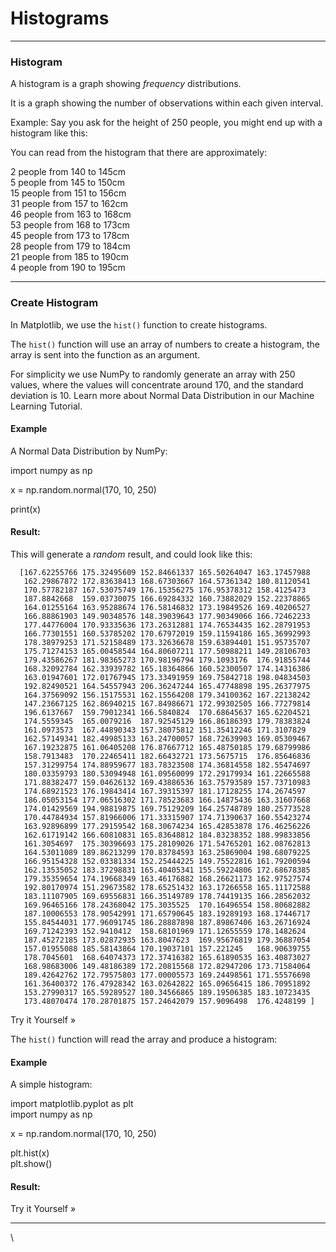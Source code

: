 # Histograms

***

### Histogram

A histogram is a graph showing _frequency_ distributions.

It is a graph showing the number of observations within each given interval.

Example: Say you ask for the height of 250 people, you might end up with a histogram like this:

You can read from the histogram that there are approximately:

2 people from 140 to 145cm\
5 people from 145 to 150cm\
15 people from 151 to 156cm\
31 people from 157 to 162cm\
46 people from 163 to 168cm\
53 people from 168 to 173cm\
45 people from 173 to 178cm\
28 people from 179 to 184cm\
21 people from 185 to 190cm\
4 people from 190 to 195cm

***

### Create Histogram

In Matplotlib, we use the `hist()` function to create histograms.

The `hist()` function will use an array of numbers to create a histogram, the array is sent into the function as an argument.

For simplicity we use NumPy to randomly generate an array with 250 values, where the values will concentrate around 170, and the standard deviation is 10. Learn more about Normal Data Distribution in our Machine Learning Tutorial.

#### Example

A Normal Data Distribution by NumPy:

import numpy as np

x = np.random.normal(170, 10, 250)

print(x)

#### Result:

This will generate a _random_ result, and could look like this:

```
  [167.62255766 175.32495609 152.84661337 165.50264047 163.17457988
   162.29867872 172.83638413 168.67303667 164.57361342 180.81120541
   170.57782187 167.53075749 176.15356275 176.95378312 158.4125473
   187.8842668  159.03730075 166.69284332 160.73882029 152.22378865
   164.01255164 163.95288674 176.58146832 173.19849526 169.40206527
   166.88861903 149.90348576 148.39039643 177.90349066 166.72462233
   177.44776004 170.93335636 173.26312881 174.76534435 162.28791953
   166.77301551 160.53785202 170.67972019 159.11594186 165.36992993
   178.38979253 171.52158489 173.32636678 159.63894401 151.95735707
   175.71274153 165.00458544 164.80607211 177.50988211 149.28106703
   179.43586267 181.98365273 170.98196794 179.1093176  176.91855744
   168.32092784 162.33939782 165.18364866 160.52300507 174.14316386
   163.01947601 172.01767945 173.33491959 169.75842718 198.04834503
   192.82490521 164.54557943 206.36247244 165.47748898 195.26377975
   164.37569092 156.15175531 162.15564208 179.34100362 167.22138242
   147.23667125 162.86940215 167.84986671 172.99302505 166.77279814
   196.6137667  159.79012341 166.5840824  170.68645637 165.62204521
   174.5559345  165.0079216  187.92545129 166.86186393 179.78383824
   161.0973573  167.44890343 157.38075812 151.35412246 171.3107829
   162.57149341 182.49985133 163.24700057 168.72639903 169.05309467
   167.19232875 161.06405208 176.87667712 165.48750185 179.68799986
   158.7913483  170.22465411 182.66432721 173.5675715  176.85646836
   157.31299754 174.88959677 183.78323508 174.36814558 182.55474697
   180.03359793 180.53094948 161.09560099 172.29179934 161.22665588
   171.88382477 159.04626132 169.43886536 163.75793589 157.73710983
   174.68921523 176.19843414 167.39315397 181.17128255 174.2674597
   186.05053154 177.06516302 171.78523683 166.14875436 163.31607668
   174.01429569 194.98819875 169.75129209 164.25748789 180.25773528
   170.44784934 157.81966006 171.33315907 174.71390637 160.55423274
   163.92896899 177.29159542 168.30674234 165.42853878 176.46256226
   162.61719142 166.60810831 165.83648812 184.83238352 188.99833856
   161.3054697  175.30396693 175.28109026 171.54765201 162.08762813
   164.53011089 189.86213299 170.83784593 163.25869004 198.68079225
   166.95154328 152.03381334 152.25444225 149.75522816 161.79200594
   162.13535052 183.37298831 165.40405341 155.59224806 172.68678385
   179.35359654 174.19668349 163.46176882 168.26621173 162.97527574
   192.80170974 151.29673582 178.65251432 163.17266558 165.11172588
   183.11107905 169.69556831 166.35149789 178.74419135 166.28562032
   169.96465166 178.24368042 175.3035525  170.16496554 158.80682882
   187.10006553 178.90542991 171.65790645 183.19289193 168.17446717
   155.84544031 177.96091745 186.28887898 187.89867406 163.26716924
   169.71242393 152.9410412  158.68101969 171.12655559 178.1482624
   187.45272185 173.02872935 163.8047623  169.95676819 179.36887054
   157.01955088 185.58143864 170.19037101 157.221245   168.90639755
   178.7045601  168.64074373 172.37416382 165.61890535 163.40873027
   168.98683006 149.48186389 172.20815568 172.82947206 173.71584064
   189.42642762 172.79575803 177.00005573 169.24498561 171.55576698
   161.36400372 176.47928342 163.02642822 165.09656415 186.70951892
   153.27990317 165.59289527 180.34566865 189.19506385 183.10723435
   173.48070474 170.28701875 157.24642079 157.9096498  176.4248199 ]
```

Try it Yourself »

The `hist()` function will read the array and produce a histogram:

#### Example

A simple histogram:

import matplotlib.pyplot as plt\
import numpy as np

x = np.random.normal(170, 10, 250)

plt.hist(x)\
plt.show()&#x20;

#### Result:

Try it Yourself »

***

\
